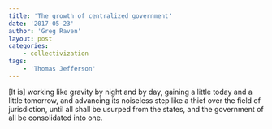 ```yaml
---
title: 'The growth of centralized government'
date: '2017-05-23'
author: 'Greg Raven'
layout: post
categories:
    - collectivization
tags:
    - 'Thomas Jefferson'
---
```


\[It is\] working like gravity by night and by day, gaining a little today and a little tomorrow, and advancing its noiseless step like a thief over the field of jurisdiction, until all shall be usurped from the states, and the government of all be consolidated into one.